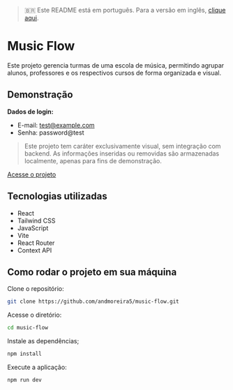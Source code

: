 > 🇧🇷 Este README está em português. Para a versão em inglês, [clique aqui](./README.md).

# Music Flow

Este projeto gerencia turmas de uma escola de música, permitindo agrupar alunos, professores e os respectivos cursos de forma organizada e visual.

## Demonstração

**Dados de login:**

- E-mail: test@example.com
- Senha: password@test

> Este projeto tem caráter exclusivamente visual, sem integração com backend.
> As informações inseridas ou removidas são armazenadas localmente, apenas para fins de demonstração.

[Acesse o projeto](https://music-flow-ten.vercel.app/)

<!--
![Demonstração da interface](./screenshot.png)

## Funcionalidades

- Cadastro de turmas, professores e alunos
- Agrupamento de usuários por curso
- Interface intuitiva para administração
- Busca e filtragem de informações -->

## Tecnologias utilizadas

- React
- Tailwind CSS
- JavaScript
- Vite
- React Router
- Context API

## Como rodar o projeto em sua máquina

Clone o repositório:

```bash
git clone https://github.com/andmoreira5/music-flow.git
```

Acesse o diretório:

```bash
cd music-flow
```

Instale as dependências;

```bash
npm install
```

Execute a aplicação:

```bash
npm run dev
```
